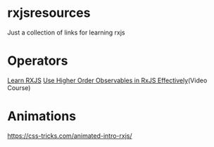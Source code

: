 # rxjsresources
Just a collection of links for learning rxjs


# Operators
[Learn RXJS](https://www.learnrxjs.io/)
[Use Higher Order Observables in RxJS Effectively](https://egghead.io/courses/use-higher-order-observables-in-rxjs-effectively)(Video Course)

# Animations
https://css-tricks.com/animated-intro-rxjs/
